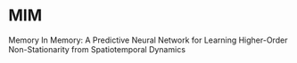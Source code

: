 # MIM
Memory In Memory: A Predictive Neural Network for Learning Higher-Order Non-Stationarity from Spatiotemporal Dynamics
